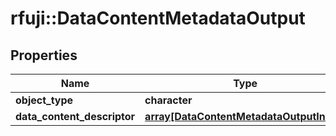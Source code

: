 # rfuji::DataContentMetadataOutput


## Properties
Name | Type | Description | Notes
------------ | ------------- | ------------- | -------------
**object_type** | **character** |  | [optional] 
**data_content_descriptor** | [**array[DataContentMetadataOutputInner]**](DataContentMetadata_output_inner.md) |  | [optional] 


